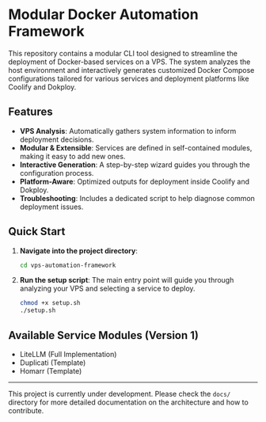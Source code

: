# Modular Docker Automation Framework

This repository contains a modular CLI tool designed to streamline the deployment of Docker-based services on a VPS. The system analyzes the host environment and interactively generates customized Docker Compose configurations tailored for various services and deployment platforms like Coolify and Dokploy.

## Features

-   **VPS Analysis**: Automatically gathers system information to inform deployment decisions.
-   **Modular & Extensible**: Services are defined in self-contained modules, making it easy to add new ones.
-   **Interactive Generation**: A step-by-step wizard guides you through the configuration process.
-   **Platform-Aware**: Optimized outputs for deployment inside Coolify and Dokploy.
-   **Troubleshooting**: Includes a dedicated script to help diagnose common deployment issues.

## Quick Start

1.  **Navigate into the project directory**:
    ```sh
    cd vps-automation-framework
    ```

2.  **Run the setup script**:
    The main entry point will guide you through analyzing your VPS and selecting a service to deploy.
    ```sh
    chmod +x setup.sh
    ./setup.sh
    ```

## Available Service Modules (Version 1)

-   LiteLLM (Full Implementation)
-   Duplicati (Template)
-   Homarr (Template)

---

This project is currently under development. Please check the `docs/` directory for more detailed documentation on the architecture and how to contribute.
